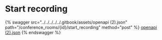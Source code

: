 # Start recording

{% swagger src="../../../../../.gitbook/assets/openapi (2).json" path="/conference_rooms/{id}/start_recording" method="post" %}
[openapi (2).json](<../../../../../.gitbook/assets/openapi (2).json>)
{% endswagger %}
